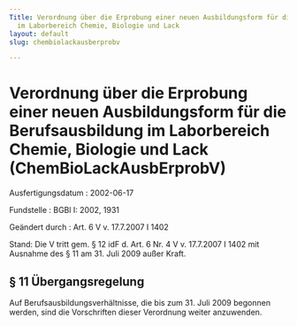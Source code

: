 ```yaml
---
Title: Verordnung über die Erprobung einer neuen Ausbildungsform für die Berufsausbildung
  im Laborbereich Chemie, Biologie und Lack
layout: default
slug: chembiolackausberprobv

---
```


# Verordnung über die Erprobung einer neuen Ausbildungsform für die Berufsausbildung im Laborbereich Chemie, Biologie und Lack (ChemBioLackAusbErprobV)

Ausfertigungsdatum
:   2002-06-17

Fundstelle
:   BGBl I: 2002, 1931

Geändert durch
:   Art. 6 V v. 17.7.2007 I 1402

Stand: Die V tritt gem. § 12 idF d. Art. 6 Nr. 4 V v. 17.7.2007 I 1402 mit Ausnahme des § 11 am 31. Juli 2009 außer Kraft.

## § 11 Übergangsregelung

Auf Berufsausbildungsverhältnisse, die bis zum 31. Juli 2009 begonnen
werden, sind die Vorschriften dieser Verordnung weiter anzuwenden.

